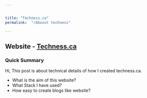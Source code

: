 ```yaml
---


title: "Techness.ca"
permalink:  "/Aboout techness"

---
```





## Website - [Techness.ca](https://techness.ca)

### Quick Summary
Hi, This post is about technical details of how I created techness.ca.

* What is the aim of this website?
* What Stack I have used?
* How easy to create blogs like website?

